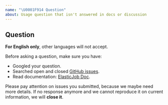 ```yaml
---
name: "\U0001F914 Question"
about: Usage question that isn't answered in docs or discussion
---
```


## Question

**For English only**, other languages will not accept.

Before asking a question, make sure you have:

- Googled your question.
- Searched open and closed [GitHub issues](https://github.com/apache/shardingsphere-elasticjob/issues).
- Read documentation: [ElasticJob Doc](https://shardingsphere.apache.org/elasticjob/current/en/overview/).

Please pay attention on issues you submitted, because we maybe need more details. If no response anymore and we cannot
reproduce it on current information, we will **close it**.
